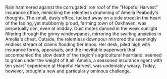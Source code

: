 Rain hammered against the corrugated iron roof of the "Hopeful Harvest" insurance office, mimicking the relentless drumming of Amelia Peabody's thoughts.  The small, dusty office, tucked away on a side street in the heart of the fading, yet stubbornly proud, farming town of Oakhaven, was perpetually dim, even at midday.  Dust motes danced in the weak sunlight filtering through the grimy windowpanes, mirroring the swirling anxieties in Amelia's chest.  Outside, the relentless downpour mirrored the seemingly endless stream of claims flooding her inbox.  Her desk, piled high with insurance forms, appraisals, and the inevitable paperwork that accompanied the slow death of the region's agricultural heartland, seemed to groan under the weight of it all.  Amelia, a seasoned insurance agent with ten years' experience at Hopeful Harvest, was undeniably weary.  Today, however, brought a new and particularly ominous challenge.
